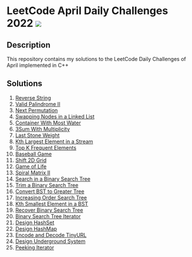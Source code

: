# LeetCode April Daily Challenges 2022 <img src="https://img.icons8.com/external-bearicons-outline-color-bearicons/64/000000/external-Competition-business-and-marketing-bearicons-outline-color-bearicons.png"/>
## Description
This repository contains my solutions to the LeetCode Daily Challenges of April implemented in C++

## Solutions
1. <a href="https://github.com/miraehab/LeetCode-April-Daily-Challenges-2022/blob/main/344.%20Reverse%20String.cpp">Reverse String</a>
2. <a href="https://github.com/miraehab/LeetCode-April-Daily-Challenges-2022/blob/main/680.%20Valid%20Palindrome%20II.cpp">Valid Palindrome II</a>
3. <a href="https://github.com/miraehab/LeetCode-April-Daily-Challenges-2022/blob/main/31.%20Next%20Permutation.cpp">Next Permutation</a>
4. <a href="https://github.com/miraehab/LeetCode-April-Daily-Challenges-2022/blob/main/1721.%20Swapping%20Nodes%20in%20a%20Linked%20List.cpp">Swapping Nodes in a Linked List</a>
5. <a href="https://github.com/miraehab/LeetCode-April-Daily-Challenges-2022/blob/main/11.%20Container%20With%20Most%20Water.cpp">Container With Most Water</a>
6. <a href="https://github.com/miraehab/LeetCode-April-Daily-Challenges-2022/blob/main/923.%203Sum%20With%20Multiplicity.cpp">3Sum With Multiplicity</a>
7. <a href="https://github.com/miraehab/LeetCode-April-Daily-Challenges-2022/blob/main/1046.%20Last%20Stone%20Weight.cpp">Last Stone Weight</a>
8. <a href="https://github.com/miraehab/LeetCode-April-Daily-Challenges-2022/blob/main/703.%20Kth%20Largest%20Element%20in%20a%20Stream.cpp">Kth Largest Element in a Stream</a>
9. <a href="https://github.com/miraehab/LeetCode-April-Daily-Challenges-2022/blob/main/347.%20Top%20K%20Frequent%20Elements.cpp">Top K Frequent Elements</a>
10. <a href="https://github.com/miraehab/LeetCode-April-Daily-Challenges-2022/blob/main/682.%20Baseball%20Game.cpp">Baseball Game</a>
11. <a href="https://github.com/miraehab/LeetCode-April-Daily-Challenges-2022/blob/main/1260.%20Shift%202D%20Grid.cpp">Shift 2D Grid</a>
12. <a href="https://github.com/miraehab/LeetCode-April-Daily-Challenges-2022/blob/main/289.%20Game%20of%20Life.cpp">Game of Life</a>
13. <a href="https://github.com/miraehab/LeetCode-April-Daily-Challenges-2022/blob/main/59.%20Spiral%20Matrix%20II.cpp">Spiral Matrix II</a>
14. <a href="https://github.com/miraehab/LeetCode-April-Daily-Challenges-2022/blob/main/700.%20Search%20in%20a%20Binary%20Search%20Tree.cpp">Search in a Binary Search Tree</a>
15. <a href="https://github.com/miraehab/LeetCode-April-Daily-Challenges-2022/blob/main/669.%20Trim%20a%20Binary%20Search%20Tree.cpp">Trim a Binary Search Tree</a>
16. <a href="https://github.com/miraehab/LeetCode-April-Daily-Challenges-2022/blob/main/538.%20Convert%20BST%20to%20Greater%20Tree.cpp">Convert BST to Greater Tree</a>
17. <a href="https://github.com/miraehab/LeetCode-April-Daily-Challenges-2022/blob/main/897.%20Increasing%20Order%20Search%20Tree.cpp">Increasing Order Search Tree</a>
18. <a href="https://github.com/miraehab/LeetCode-April-Daily-Challenges-2022/blob/main/230.%20Kth%20Smallest%20Element%20in%20a%20BST.cpp">Kth Smallest Element in a BST</a>
19. <a href="https://github.com/miraehab/LeetCode-April-Daily-Challenges-2022/blob/main/99.%20Recover%20Binary%20Search%20Tree.cpp">Recover Binary Search Tree</a>
20. <a href="https://github.com/miraehab/LeetCode-April-Daily-Challenges-2022/blob/main/173.%20Binary%20Search%20Tree%20Iterator.cpp">Binary Search Tree Iterator</a>
21. <a href="https://github.com/miraehab/LeetCode-April-Daily-Challenges-2022/blob/main/705.%20Design%20HashSet.cpp">Design HashSet</a>
22. <a href="https://github.com/miraehab/LeetCode-April-Daily-Challenges-2022/blob/main/706.%20Design%20HashMap.cpp">Design HashMap</a>
23. <a href="https://github.com/miraehab/LeetCode-April-Daily-Challenges-2022/blob/main/535.%20Encode%20and%20Decode%20TinyURL.cpp">Encode and Decode TinyURL</a>
24. <a href="https://github.com/miraehab/LeetCode-April-Daily-Challenges-2022/blob/main/1396.%20Design%20Underground%20System.cpp">Design Underground System</a>
25. <a href="https://github.com/miraehab/LeetCode-April-Daily-Challenges-2022/blob/main/284.%20Peeking%20Iterator.cpp">Peeking Iterator</a>